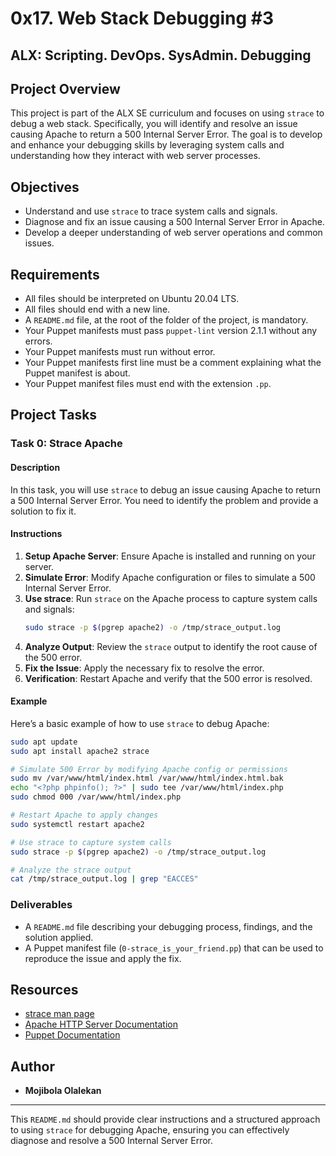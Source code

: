 # 0x17. Web Stack Debugging #3

## ALX: Scripting. DevOps. SysAdmin. Debugging

## Project Overview

This project is part of the ALX SE curriculum and focuses on using `strace` to debug a web stack. Specifically, you will identify and resolve an issue causing Apache to return a 500 Internal Server Error. The goal is to develop and enhance your debugging skills by leveraging system calls and understanding how they interact with web server processes.

## Objectives

- Understand and use `strace` to trace system calls and signals.
- Diagnose and fix an issue causing a 500 Internal Server Error in Apache.
- Develop a deeper understanding of web server operations and common issues.

## Requirements

- All files should be interpreted on Ubuntu 20.04 LTS.
- All files should end with a new line.
- A `README.md` file, at the root of the folder of the project, is mandatory.
- Your Puppet manifests must pass `puppet-lint` version 2.1.1 without any errors.
- Your Puppet manifests must run without error.
- Your Puppet manifests first line must be a comment explaining what the Puppet manifest is about.
- Your Puppet manifest files must end with the extension `.pp`.

## Project Tasks

### Task 0: Strace Apache

#### Description

In this task, you will use `strace` to debug an issue causing Apache to return a 500 Internal Server Error. You need to identify the problem and provide a solution to fix it.

#### Instructions

1. **Setup Apache Server**: Ensure Apache is installed and running on your server.
2. **Simulate Error**: Modify Apache configuration or files to simulate a 500 Internal Server Error.
3. **Use strace**: Run `strace` on the Apache process to capture system calls and signals:
   ```bash
   sudo strace -p $(pgrep apache2) -o /tmp/strace_output.log
   ```
4. **Analyze Output**: Review the `strace` output to identify the root cause of the 500 error.
5. **Fix the Issue**: Apply the necessary fix to resolve the error.
6. **Verification**: Restart Apache and verify that the 500 error is resolved.

#### Example

Here’s a basic example of how to use `strace` to debug Apache:

```bash
sudo apt update
sudo apt install apache2 strace

# Simulate 500 Error by modifying Apache config or permissions
sudo mv /var/www/html/index.html /var/www/html/index.html.bak
echo "<?php phpinfo(); ?>" | sudo tee /var/www/html/index.php
sudo chmod 000 /var/www/html/index.php

# Restart Apache to apply changes
sudo systemctl restart apache2

# Use strace to capture system calls
sudo strace -p $(pgrep apache2) -o /tmp/strace_output.log

# Analyze the strace output
cat /tmp/strace_output.log | grep "EACCES"
```

### Deliverables

- A `README.md` file describing your debugging process, findings, and the solution applied.
- A Puppet manifest file (`0-strace_is_your_friend.pp`) that can be used to reproduce the issue and apply the fix.

## Resources

- [strace man page](https://man7.org/linux/man-pages/man1/strace.1.html)
- [Apache HTTP Server Documentation](https://httpd.apache.org/docs/2.4/)
- [Puppet Documentation](https://puppet.com/docs/puppet/latest/puppet_index.html)

## Author

- **Mojibola Olalekan**

---

This `README.md` should provide clear instructions and a structured approach to using `strace` for debugging Apache, ensuring you can effectively diagnose and resolve a 500 Internal Server Error.
